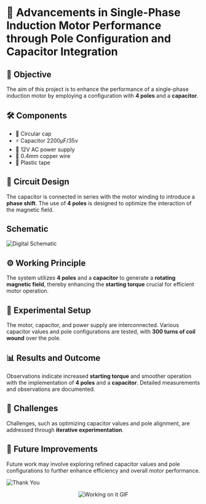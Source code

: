
# 🚀  Advancements in Single-Phase Induction Motor Performance through Pole Configuration and Capacitor Integration

## 🎯 Objective
The aim of this project is to enhance the performance of a single-phase induction motor by employing a configuration with **4 poles** and a **capacitor**.

## 🛠️ Components
- 🔵 Circular cap
- ⚡ Capacitor 2200μF/35v
- 🔌 12V AC power supply
- 🧵 0.4mm copper wire
- 📌 Plastic tape

## 🔧 Circuit Design
The capacitor is connected in series with the motor winding to introduce a **phase shift**. The use of **4 poles** is designed to optimize the interaction of the magnetic field.

## Schematic 
![Digital Schematic](https://github.com/user-attachments/assets/54b6e998-663f-48ca-97f5-78f6ba701805)


## ⚙️ Working Principle
The system utilizes **4 poles** and a **capacitor** to generate a **rotating magnetic field**, thereby enhancing the **starting torque** crucial for efficient motor operation.

## 🧪 Experimental Setup
The motor, capacitor, and power supply are interconnected. Various capacitor values and pole configurations are tested, with **300 turns of coil wound** over the pole.

## 📊 Results and Outcome
Observations indicate increased **starting torque** and smoother operation with the implementation of **4 poles** and a **capacitor**. Detailed measurements and observations are documented.

## 🚧 Challenges
Challenges, such as optimizing capacitor values and pole alignment, are addressed through **iterative experimentation**.

## 🚀 Future Improvements
Future work may involve exploring refined capacitor values and pole configurations to further enhance efficiency and overall motor performance.

![Thank You](https://img.shields.io/badge/Thank%20You!-blue?style=flat-square&logo=smile)

<!-- Graphical GIF Animation -->
<div class="gif-container" style="text-align: center; margin-bottom: 20px;">
  <img src="https://i.giphy.com/media/v1.Y2lkPTc5MGI3NjExYzdob2I4cHdsdWhnbmtmYTBxbnk4cnl2YjZ1bGw5ZGZvMXBwdWc4bSZlcD12MV9pbnRlcm5hbF9naWZfYnlfaWQmY3Q9Zw/00n6TSoGffGTLXSMPO/giphy.gif" alt="Working on it GIF" />
</div>

